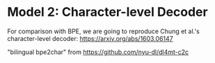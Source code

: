 # Model 2: Character-level Decoder


For comparison with BPE, we are going to reproduce Chung et al.'s character-level decoder: https://arxiv.org/abs/1603.06147

"bilingual bpe2char" from https://github.com/nyu-dl/dl4mt-c2c

